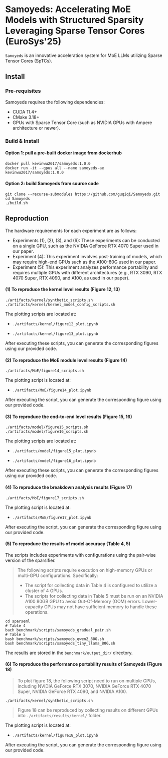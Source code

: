 # Samoyeds: Accelerating MoE Models with Structured Sparsity Leveraging Sparse Tensor Cores (EuroSys'25)
``Samoyeds`` is an innovative acceleration system for MoE LLMs utilizing Sparse Tensor Cores (SpTCs).

## Install

### Pre-requisites
Samoyeds requires the following dependencies:
- CUDA 11.4+
- CMake 3.18+
- GPUs with Sparse Tensor Core (such as NVIDIA GPUs with Ampere architecture or newer).

### Build & Install

#### Option 1: pull a pre-built docker image from dockerhub
```shell
docker pull kevinwu2017/samoyeds:1.0.0
docker run -it --gpus all --name samoyeds-ae kevinwu2017/samoyeds:1.0.0
```

#### Option 2: build Samoyeds from source code
```shell
git clone --recurse-submodules https://github.com/guqiqi/Samoyeds.git
cd Samoyeds
./build.sh
```

## Reproduction

The hardware requirements for each experiment are as follows:
- Experiments (1), (2), (3), and (6): These experiments can be conducted on a single GPU, such as the NVIDIA GeForce RTX 4070 Super used in our paper.
- Experiment (4): This experiment involves post-training of models, which may require high-end GPUs such as the A100-80G used in our paper.
- Experiment (5): This experiment analyzes performance portability and requires multiple GPUs with different architectures (e.g., RTX 3090, RTX 4070 Super, RTX 4090, and A100, as used in our paper).


#### (1) To reproduce the kernel level results (Figure 12, 13)

```shell
./artifacts/kernel/synthetic_scripts.sh
./artifacts/kernel/kernel_model_config_scripts.sh
```

The plotting scripts are located at:

- ``./artifacts/kernel/figure12_plot.ipynb``

- ``./artifacts/kernel/figure13_plot.ipynb``

After executing these scripts, you can generate the corresponding figures using our provided code.

#### (2) To reproduce the MoE module level results (Figure 14)
```shell
./artifacts/MoE/figure14_scripts.sh
```

The plotting script is located at:

- ``./artifacts/MoE/figure14_plot.ipynb``

After executing the script, you can generate the corresponding figure using our provided code.

#### (3) To reproduce the end-to-end level results (Figure 15, 16)
```shell
./artifacts/model/figure15_scripts.sh
./artifacts/model/figure16_scripts.sh
```
The plotting scripts are located at:

- ``./artifacts/model/figure15_plot.ipynb``

- ``./artifacts/model/figure16_plot.ipynb``

After executing these scripts, you can generate the corresponding figures using our provided code.

#### (4) To reproduce the breakdown analysis results (Figure 17)

```shell
./artifacts/MoE/figure17_scripts.sh
```

The plotting script is located at:

- ``./artifacts/MoE/figure17_plot.ipynb``

After executing the script, you can generate the corresponding figure using our provided code.

#### (5) To reproduce the results of model accuracy (Table 4, 5)

The scripts includes experiments with configurations using the pair-wise version of the sparsifier.

> The following scripts require execution on high-memory GPUs or multi-GPU configurations. Specifically:
> - The script for collecting data in Table 4 is configured to utilize a cluster of 4 GPUs.
> - The scripts for collecting data in Table 5 must be run on an NVIDIA A100 80GB GPU to avoid Out-Of-Memory (OOM) errors. Lower-capacity GPUs may not have sufficient memory to handle these operations.

```shell
cd sparseml
# Table 4
bach benchmark/scripts/samoyeds_gradual_pair.sh
# Table 5
bash benchmark/scripts/samoyeds_qwen2_80G.sh
bash benchmark/scripts/samoyeds_tiny_llama_80G.sh
```
The results are stored in the ``benchmark/output_dir/`` directory.

#### (6) To reproduce the performance portability results of Samoyeds (Figure 18)

> To plot figure 18, the following script need to run on multiple GPUs, including NVIDIA GeForce RTX 3070, NVIDIA GeForce RTX 4070 Super, NVIDIA GeForce RTX 4090, and NVIDIA A100. 

```shell
./artifacts/kernel/synthetic_scripts.sh
```

> Figure 18 can be reproduced by collecting results on different GPUs into ``./artifacts/results/kernel/`` folder.

The plotting script is located at:

- ``./artifacts/kernel/figure18_plot.ipynb``

After executing the script, you can generate the corresponding figure using our provided code.
